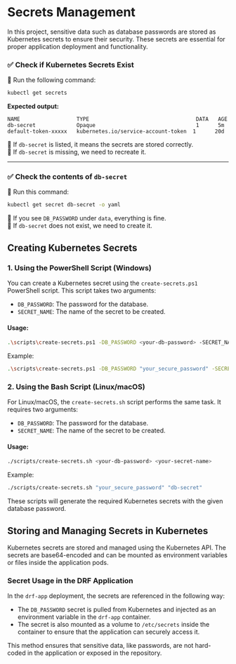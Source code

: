 # Secrets Management

In this project, sensitive data such as database passwords are stored as Kubernetes secrets to ensure their security. These secrets are essential for proper application deployment and functionality.


### ✅ **Check if Kubernetes Secrets Exist**  

📌 Run the following command:  
```sh
kubectl get secrets
```
**Expected output:**
```
NAME                  TYPE                                  DATA   AGE
db-secret             Opaque                                1      5m
default-token-xxxxx   kubernetes.io/service-account-token  1      20d
```
🔹 If `db-secret` is listed, it means the secrets are stored correctly.  
🔹 If `db-secret` is missing, we need to recreate it.  

---

### ✅ **Check the contents of `db-secret`**  
📌 Run this command:
```sh
kubectl get secret db-secret -o yaml
```
🔹 If you see `DB_PASSWORD` under `data`, everything is fine.  
🔹 If `db-secret` does not exist, we need to create it.  


## Creating Kubernetes Secrets

### 1. Using the PowerShell Script (Windows)

You can create a Kubernetes secret using the `create-secrets.ps1` PowerShell script. This script takes two arguments:

- `DB_PASSWORD`: The password for the database.
- `SECRET_NAME`: The name of the secret to be created.

#### Usage:

```sh
.\scripts\create-secrets.ps1 -DB_PASSWORD <your-db-password> -SECRET_NAME <your-secret-name>
```

Example:

```sh
.\scripts\create-secrets.ps1 -DB_PASSWORD "your_secure_password" -SECRET_NAME "db-secret"
```

### 2. Using the Bash Script (Linux/macOS)

For Linux/macOS, the `create-secrets.sh` script performs the same task. It requires two arguments:

- `DB_PASSWORD`: The password for the database.
- `SECRET_NAME`: The name of the secret to be created.

#### Usage:

```sh
./scripts/create-secrets.sh <your-db-password> <your-secret-name>
```

Example:

```sh
./scripts/create-secrets.sh "your_secure_password" "db-secret"
```

These scripts will generate the required Kubernetes secrets with the given database password.

## Storing and Managing Secrets in Kubernetes

Kubernetes secrets are stored and managed using the Kubernetes API. The secrets are base64-encoded and can be mounted as environment variables or files inside the application pods.

### Secret Usage in the DRF Application

In the `drf-app` deployment, the secrets are referenced in the following way:

- The `DB_PASSWORD` secret is pulled from Kubernetes and injected as an environment variable in the `drf-app` container.
- The secret is also mounted as a volume to `/etc/secrets` inside the container to ensure that the application can securely access it.

This method ensures that sensitive data, like passwords, are not hard-coded in the application or exposed in the repository.
